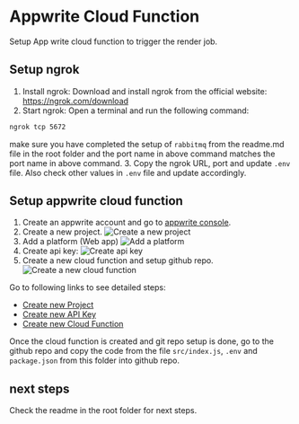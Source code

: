 # Appwrite Cloud Function

Setup App write cloud function to trigger the render job.

## Setup ngrok
1. Install ngrok:  Download and install ngrok from the official website: https://ngrok.com/download
2. Start ngrok: Open a terminal and run the following command:
```bash
ngrok tcp 5672
```
make sure you have completed the setup of `rabbitmq` from the readme.md file in the root folder and the port name in above command matches the port name in above command.
3. Copy the ngrok URL, port and update `.env` file. Also check other values in `.env` file and update accordingly.

## Setup appwrite cloud function

1. Create an appwrite account and go to [appwrite console](https://cloud.appwrite.io/).
2. Create a new project.
![Create a new project](https://appwrite.io/images/docs/quick-starts/create-project.png)
2. Add a platform (Web app)
![Add a platform](https://appwrite.io/images/docs/quick-starts/add-platform.png)
4. Create api key:
![Create api key](https://appwrite.io/images/docs/platform/create-api-key.png)
3. Create a new cloud function and setup github repo.
![Create a new cloud function](https://appwrite.io/images/docs/functions/template.png)

Go to following links to see detailed steps:
* [Create new Project](https://appwrite.io/docs/tutorials/react/step-3)
* [Create new API Key](https://appwrite.io/docs/advanced/platform/api-keys)
* [Create new Cloud Function](https://appwrite.io/docs/products/functions)

Once the cloud function is created and git repo setup is done,
go to the github repo and copy the code from the file `src/index.js`, `.env` and `package.json` from this folder into github repo.

## next steps
Check the readme in the root folder for next steps.










